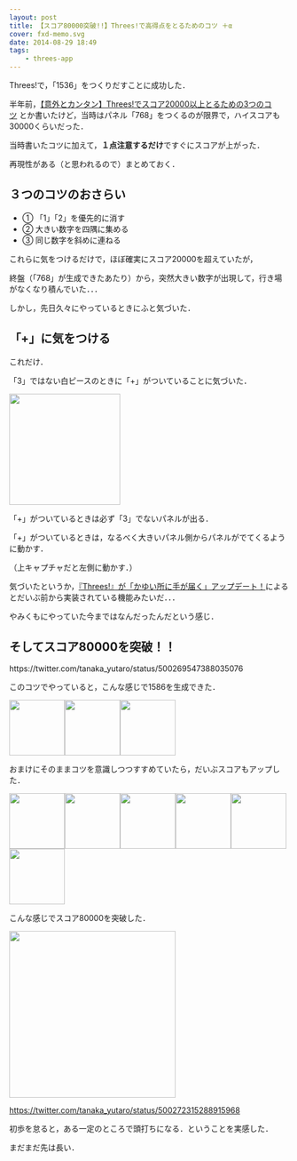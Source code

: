 ```yaml
---
layout: post
title: 【スコア80000突破!!】Threes!で高得点をとるためのコツ ＋α
cover: fxd-memo.svg
date: 2014-08-29 18:49
tags:
    - threes-app
---
```

Threes!で，「1536」をつくりだすことに成功した．

半年前，[【意外とカンタン】Threes!でスコア20000以上とるための3つのコツ](http://yutarotanaka.com/blog/threes-score-over-two-million/ "【意外とカンタン】Threes!でスコア20000以上とるための3つのコツ") とか書いたけど，当時はパネル「768」をつくるのが限界で，ハイスコアも30000くらいだった．

当時書いたコツに加えて，**１点注意するだけ**ですぐにスコアが上がった．

再現性がある（と思われるので）まとめておく．

<!--more-->
<h2 class="page-heading">３つのコツのおさらい</h2>

- ① 「1」「2」を優先的に消す
- ② 大きい数字を四隅に集める
- ③ 同じ数字を斜めに連ねる

これらに気をつけるだけで，ほぼ確実にスコア20000を超えていたが，

終盤（「768」が生成できたあたり）から，突然大きい数字が出現して，行き場がなくなり積んでいた．．．

しかし，先日久々にやっているときにふと気づいた．
<h2 class="page-heading">「+」に気をつける</h2>
これだけ．

「3」ではない白ピースのときに「+」がついていることに気づいた．

<img alt="" src="http://yutarotanaka.com/blog/wp-content/uploads/2014/01/IMG_1790.png" width="200" />

「+」がついているときは必ず「3」でないパネルが出る．

「+」がついているときは，なるべく大きいパネル側からパネルがでてくるように動かす．

（上キャプチャだと左側に動かす．）

気づいたというか，[『Threes!』が「かゆい所に手が届く」アップデート！](http://heatapp.jp/2014/02/threes-update/ "『Threes!』が「かゆい所に手が届く」アップデート！")によるとだいぶ前から実装されている機能みたいだ．．．

やみくもにやっていた今まではなんだったんだという感じ．
<h2 class="page-heading">そしてスコア80000を突破！！</h2>
https://twitter.com/tanaka_yutaro/status/500269547388035076

このコツでやっていると，こんな感じで1586を生成できた．

<img class="img-frame " alt="" src="http://yutarotanaka.com/blog/wp-content/uploads/2014/01/IMG_1794.png" width="100" /><img class="img-frame " alt="" src="http://yutarotanaka.com/blog/wp-content/uploads/2014/01/IMG_1791.png" width="100" /><img class="img-frame " alt="" src="http://yutarotanaka.com/blog/wp-content/uploads/2014/01/IMG_1792.png" width="100" />

おまけにそのままコツを意識しつつすすめていたら，だいぶスコアもアップした．

<img class="img-frame " alt="" src="http://yutarotanaka.com/blog/wp-content/uploads/2014/01/IMG_1793.png" width="100" /><img class="img-frame " alt="" src="http://yutarotanaka.com/blog/wp-content/uploads/2014/01/IMG_17941.png" width="100" /><img class="img-frame " alt="" src="http://yutarotanaka.com/blog/wp-content/uploads/2014/01/IMG_1795.png" width="100" /><img class="img-frame " alt="" src="http://yutarotanaka.com/blog/wp-content/uploads/2014/01/IMG_1796.png" width="100" /><img class="img-frame " alt="" src="http://yutarotanaka.com/blog/wp-content/uploads/2014/01/IMG_1797.png" width="100" /><img class="img-frame " alt="" src="http://yutarotanaka.com/blog/wp-content/uploads/2014/01/IMG_1798.png" width="100" />

こんな感じでスコア80000を突破した．

<img class="img-frame " alt="" src="http://yutarotanaka.com/blog/wp-content/uploads/2014/01/IMG_1799.png" width="300" />

https://twitter.com/tanaka_yutaro/status/500272315288915968

初歩を怠ると，ある一定のところで頭打ちになる．ということを実感した．

まだまだ先は長い．
